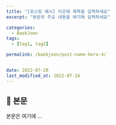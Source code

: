 ```yaml
---
title: "[포스팅 예시] 이곳에 제목을 입력하세요"
excerpt: "본문의 주요 내용을 여기에 입력하세요"

categories:
  - BaekJoon
tags:
  - [tag1, tag2]

permalink: /baekjoon/post-name-here-4/


date: 2022-07-20
last_modified_at: 2022-07-24
---
```


## 🦥 본문

본문은 여기에 ...
